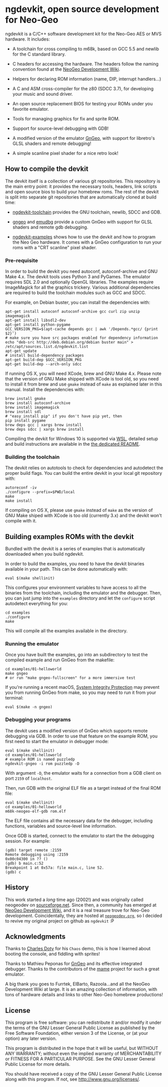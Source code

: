 # ngdevkit, open source development for Neo-Geo

ngdevkit is a C/C++ software development kit for the Neo-Geo
AES or MVS hardware. It includes:

   * A toolchain for cross compiling to m68k, based on GCC
     5.5 and newlib for the C standard library.

   * C headers for accessing the hardware. The headers follow the
     naming convention found at the [NeoGeo Development Wiki][ngdev].

   * Helpers for declaring ROM information (name, DIP, interrupt
     handlers...)

   * A C and ASM cross-compiler for the z80 (SDCC 3.7), for developing
     your music and sound driver.

   * An open source replacement BIOS for testing your ROMs
     under you favorite emulator.

   * Tools for managing graphics for fix and sprite ROM.

   * Support for source-level debugging with GDB!

   * A modified version of the emulator [GnGeo][gngeo], with support
     for libretro's GLSL shaders and remote debugging!

   * A simple scanline pixel shader for a nice retro look!



## How to compile the devkit

The devkit itself is a collection of various git repositories. This
repository is the main entry point: it provides the necessary tools,
headers, link scripts and open source bios to build your homebrew roms.
The rest of the devkit is split into separate git repositories that
are automatically cloned at build time:

   * [ngdevkit-toolchain][toolchain] provides the GNU toolchain,
     newlib, SDCC and GDB.

   * [gngeo][gngeo] and [emudbg][emudbg] provide a custom GnGeo with
     support for GLSL shaders and remote gdb debugging.

   * [ngdevkit-examples][examples] shows how to use the devkit and how
     to program the Neo Geo hardware. It comes with a GnGeo
     configuration to run your roms with a "CRT scanline" pixel
     shader.

### Pre-requisite

In order to build the devkit you need autoconf, autoconf-archive and
GNU Make 4.x. The devkit tools uses Python 3 and PyGames. The emulator
requires SDL 2.0 and optionally OpenGL libraries. The examples require
ImageMagick for all the graphics trickery. Various additional
dependencies are required to build the toolchain modules such as GCC
and SDCC.

For example, on Debian buster, you can install the dependencies with:

    apt-get install autoconf autoconf-archive gcc curl zip unzip imagemagick
    apt-get install libsdl2-dev
    apt-get install python-pygame
    GCC_VERSION_PKG=$(apt-cache depends gcc | awk '/Depends.*gcc/ {print $2}')
    # make sure you have src packages enabled for dependency information
    echo "deb-src http://deb.debian.org/debian buster main" > /etc/apt/sources.list.d/ngdevkit.list
    apt-get update
    # install build-dependency packages
    apt-get build-dep $GCC_VERSION_PKG
    apt-get build-dep --arch-only sdcc

If running OS X, you will need XCode, brew and GNU Make 4.x. Please
note that the version of GNU Make shipped with XCode is tool old,
so you need to install it from brew and use `gmake` instead of `make`
as explained later in this manual. Install the dependencies with:

    brew install gmake
    brew install autoconf-archive
    brew install imagemagick
    brew install sdl
    # "easy_install pip" if you don't have pip yet, then
    pip install pygame
    brew deps gcc | xargs brew install
    brew deps sdcc | xargs brew install

Compiling the devkit for Windows 10 is supported via [WSL][wsl],
detailed setup and build instructions are available in the
[the dedicated README](README-mingw.md).


### Building the toolchain

The devkit relies on autotools to check for dependencies and
autodetect the proper build flags. You can build the entire devkit
in your local git repository with:

    autoreconf -iv
    ./configure --prefix=$PWD/local
    make
    make install

If compiling on OS X, please use `gmake` instead of `make` as
the version of GNU Make shiped with XCode is too old (currently 3.x)
and the devkit won't compile with it.

## Building examples ROMs with the devkit

Bundled with the devkit is a series of examples that is automatically
downloaded when you build ngdevkit.

In order to build the examples, you need to have the devkit binaries
available in your path. This can be done automatically with:

    eval $(make shellinit)

This configures your environment variables to have access to all the
binaries from the toolchain, including the emulator and the debugger.
Then, you can just jump into the `examples` directory and let the
`configure` script autodetect everything for you:

    cd examples
    ./configure
    make

This will compile all the examples available in the directory.

### Running the emulator

Once you have built the examples, go into an subdirectory to
test the compiled example and run GnGeo from the makefile:

    cd examples/01-helloworld
    make gngeo
    # or run "make gngeo-fullscreen" for a more immersive test

If you're running a recent macOS, [System Integrity Protection][sip]
may prevent you from running GnGeo from make, so you may need to run
it from your terminal:

    eval $(make -n gngeo)

### Debugging your programs

The devkit uses a modified version of GnGeo which supports remote
debugging via GDB. In order to use that feature on the example ROM,
you first need to start the emulator in debugger mode:

    eval $(make shellinit)
    cd examples/01-helloworld
    # example ROM is named puzzledp
    ngdevkit-gngeo -i rom puzzledp -D

With argument `-D`, the emulator waits for a connection from a GDB
client on port `2159` of `localhost`.

Then, run GDB with the original ELF file as a target instead of the
final ROM file:

    eval $(make shellinit)
    cd examples/01-helloworld
    m68k-neogeo-elf-gdb rom.elf

The ELF file contains all the necessary data for the debugger,
including functions, variables and source-level line information.

Once GDB is started, connect to the emulator to start the the debugging
session. For example:

    (gdb) target remote :2159
    Remote debugging using :2159
    0x00c04300 in ?? ()
    (gdb) b main.c:52
    Breakpoint 1 at 0x57a: file main.c, line 52.
    (gdb) c


## History

This work started a _long_ time ago (2002!) and was originally called
neogeodev on [sourceforge.net][sfnet]. Since then, a community has
emerged at [NeoGeo Development Wiki][ngdev], and it is a real treasure
trove for Neo-Geo development. Coincidentally, they are hosted at
[`neogeodev.org`][ngdev], so I decided to revive my original project on github
as `ngdevkit` :P

## Acknowledgments

Thanks to [Charles Doty][cdoty] for his `Chaos` demo, this is how I
learned about booting the console, and fiddling with sprites!

Thanks to Mathieu Peponas for [GnGeo][gngeo] and its effective
integrated debugger. Thanks to the contributors of the [mame][mame]
project for such a great emulator.

A big thank you goes to Furrtek, ElBarto, Razoola...and all the NeoGeo
Development Wiki at large. It is an amazing collection of information,
with tons of hardware details and links to other Neo-Geo homebrew
productions!


## License

This program is free software: you can redistribute it and/or modify
it under the terms of the GNU Lesser General Public License as
published by the Free Software Foundation, either version 3 of the
License, or (at your option) any later version.

This program is distributed in the hope that it will be useful, but
WITHOUT ANY WARRANTY; without even the implied warranty of
MERCHANTABILITY or FITNESS FOR A PARTICULAR PURPOSE. See the GNU
Lesser General Public License for more details.

You should have received a copy of the GNU Lesser General Public
License along with this program. If not, see
<http://www.gnu.org/licenses/>.


[toolchain]: https://github.com/dciabrin/ngdevkit-toolchain
[emudbg]: https://github.com/dciabrin/emudbg
[examples]: https://github.com/dciabrin/ngdevkit-examples
[ngdev]: http://wiki.neogeodev.org
[sfnet]: http://neogeodev.sourceforge.net
[cdoty]: http://rastersoft.net
[gngeo]: https://github.com/dciabrin/gngeo
[mame]: http://mamedev.org/
[sip]: https://support.apple.com/en-us/HT204899
[wsl]: https://docs.microsoft.com/en-us/windows/wsl/install-win10
